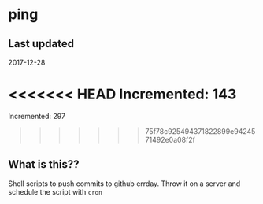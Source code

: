 # ping

## Last updated
2017-12-28

<<<<<<< HEAD
Incremented: 143
=======
Incremented: 297
>>>>>>> 75f78c925494371822899e9424571492e0a08f2f

## What is this?? 
Shell scripts to push commits to github errday. Throw it on a server and schedule the script with `cron`
